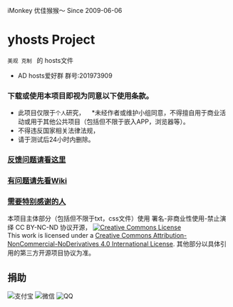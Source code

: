iMonkey
优佳猴猴～
Since 2009-06-06

# yhosts Project

`
美观 克制 
`
   的
hosts文件

* AD hosts爱好群 群号:201973909

### 下载或使用本项目即视为同意以下使用条款。
* 此项目仅限于`个人`研究，
    *未经作者或维护小组同意，不得擅自用于商业活动或用于其他公共项目（包括但不限于嵌入APP，浏览器等）。
* 不得违反国家相关法律法规，
* 请于测试后24小时内删除。

### [反馈问题请看这里](https://github.com/vokins/yhosts/wiki/反馈请看)
### [有问题请先看Wiki](https://github.com/vokins/yhosts/wiki)
### [需要特别感谢的人](https://github.com/vokins/yhosts/wiki/特别感谢)

本项目主体部分（包括但不限于txt，css文件）使用 署名-非商业性使用-禁止演绎 CC BY-NC-ND 协议开源，
[![Creative Commons License](https://i.creativecommons.org/l/by-nc-nd/4.0/88x31.png)](https://creativecommons.org/licenses/by-nc-nd/4.0/)  
This work is licensed under a [Creative Commons Attribution-NonCommercial-NoDerivatives 4.0 International License](https://creativecommons.org/licenses/by-nc-nd/4.0/).
其他部分以具体引用的第三方开源项目协议为准。


## 捐助

![支付宝](https://raw.githubusercontent.com/vokins/yhosts/master/vip/alipay.png)
![微信](https://raw.githubusercontent.com/vokins/yhosts/master/vip/wechat.png)
![QQ](https://raw.githubusercontent.com/vokins/yhosts/master/vip/qq.png)
